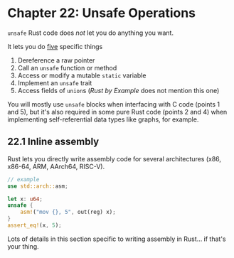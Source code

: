# Chapter 22: Unsafe Operations

`unsafe` Rust code does _not_ let you do anything you want.

It lets you do [five](https://doc.rust-lang.org/book/ch19-01-unsafe-rust.html#unsafe-superpowers) specific things

1. Dereference a raw pointer
2. Call an `unsafe` function or method
3. Access or modify a mutable `static` variable
4. Implement an `unsafe` trait
5. Access fields of `union`s (_Rust by Example_ does not mention this one)

You will mostly use `unsafe` blocks when interfacing with C code (points 1 and 5), but it's also required in some pure Rust code (points 2 and 4) when implementing self-referential data types like graphs, for example.

## 22.1 Inline assembly

Rust lets you directly write assembly code for several architectures (x86, x86-64, ARM, AArch64, RISC-V).

```rs
// example
use std::arch::asm;

let x: u64;
unsafe {
    asm!("mov {}, 5", out(reg) x);
}
assert_eq!(x, 5);
```

Lots of details in this section specific to writing assembly in Rust... if that's your thing.